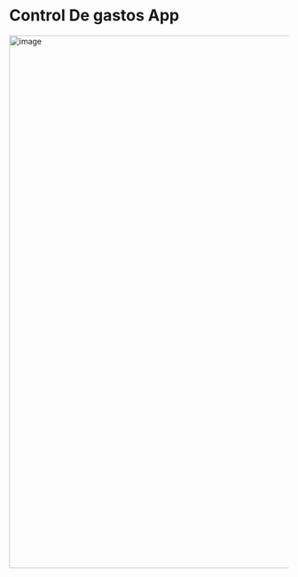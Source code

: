 # Control De gastos App

<img width="959" alt="image" src="https://user-images.githubusercontent.com/90290626/171009683-5f870881-62f6-4374-b124-5a59741264eb.png">


